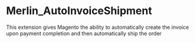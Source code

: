 # Merlin_AutoInvoiceShipment
This extension gives Magento the ability to automatically create the invoice upon payment completion and then automatically ship the order
